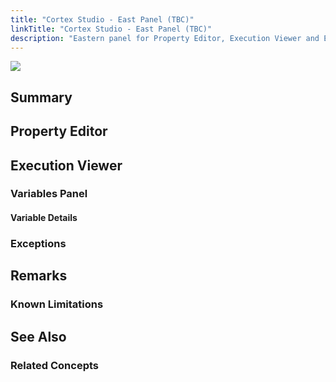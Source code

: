 ```yaml
---
title: "Cortex Studio - East Panel (TBC)"
linkTitle: "Cortex Studio - East Panel (TBC)"
description: "Eastern panel for Property Editor, Execution Viewer and Exceptions"
---
```


<img src="/images/work-in-progress.jpg">

## Summary

## Property Editor

## Execution Viewer

### Variables Panel

#### Variable Details

### Exceptions

## Remarks

### Known Limitations

## See Also

### Related Concepts
